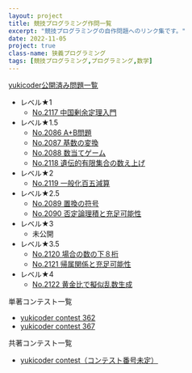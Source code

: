 ```yaml
---
layout: project
title: 競技プログラミング作問一覧
excerpt: "競技プログラミングの自作問題へのリンク集です。"
date: 2022-11-05
project: true
class-name: 狭義プログラミング
tags: [競技プログラミング,プログラミング,数学]
---
```



[yukicoder公開済み問題一覧](https://yukicoder.me/users/5376/problems)

- レベル★1
  - [No.2117 中国剰余定理入門](https://yukicoder.me/problems/no/2117)
- レベル★1.5
  - [No.2086 A+B問題](https://yukicoder.me/problems/no/2086)
  - [No.2087 基数の変換](https://yukicoder.me/problems/no/2087)
  - [No.2088 数当てゲーム](https://yukicoder.me/problems/no/2088)
  - [No.2118 遺伝的有限集合の数え上げ](https://yukicoder.me/problems/no/2118)
- レベル★2
  - [No.2119 一般化百五減算](https://yukicoder.me/problems/no/2119)
- レベル★2.5
  - [No.2089 置換の符号](https://yukicoder.me/problems/no/2089)
  - [No.2090 否定論理積と充足可能性](https://yukicoder.me/problems/no/2090)
- レベル★3
  - 未公開
- レベル★3.5
  - [No.2120 場合の数の下８桁](https://yukicoder.me/problems/no/2120)
  - [No.2121 帰属関係と充足可能性](https://yukicoder.me/problems/no/2121)
- レベル★4
  - [No.2122 黄金比で擬似乱数生成](https://yukicoder.me/problems/no/2122)

単著コンテスト一覧
- [yukicoder contest 362](https://yukicoder.me/contests/405)
- [yukicoder contest 367](https://yukicoder.me/contests/411)

共著コンテスト一覧
- [yukicoder contest（コンテスト番号未定）](https://yukicoder.me/contests/409)

